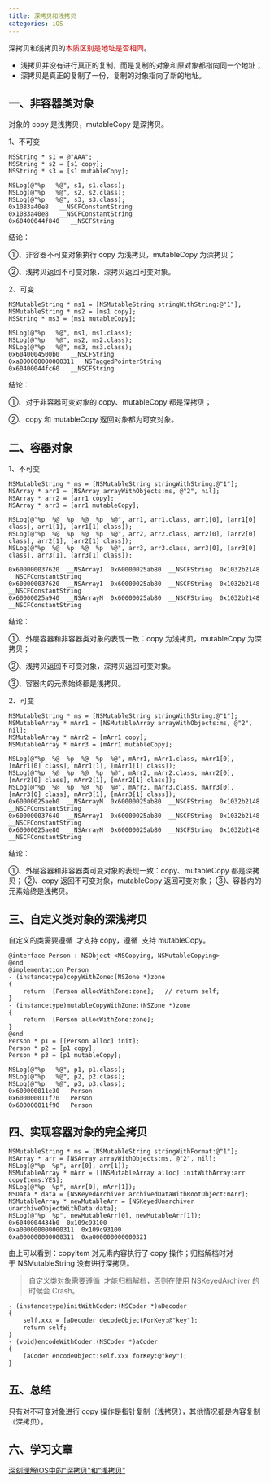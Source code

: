 ```yaml
---
title: 深拷贝和浅拷贝
categories: iOS
---
```


深拷贝和浅拷贝的<font color=#cc0000>本质区别是地址是否相同</font>。

*   浅拷贝并没有进行真正的复制，而是复制的对象和原对象都指向同一个地址；
*   深拷贝是真正的复制了一份，复制的对象指向了新的地址。

## 一、非容器类对象

对象的 copy 是浅拷贝，mutableCopy 是深拷贝。

1、不可变

```
NSString * s1 = @"AAA";
NSString * s2 = [s1 copy];
NSString * s3 = [s1 mutableCopy];
    
NSLog(@"%p   %@", s1, s1.class);
NSLog(@"%p   %@", s2, s2.class);
NSLog(@"%p   %@", s3, s3.class);
0x1083a40e8   __NSCFConstantString
0x1083a40e8   __NSCFConstantString
0x60400044f840   __NSCFString
```

结论：

①、非容器不可变对象执行 copy 为浅拷贝，mutableCopy 为深拷贝；

②、浅拷贝返回不可变对象，深拷贝返回可变对象。

2、可变

```
NSMutableString * ms1 = [NSMutableString stringWithString:@"1"];
NSMutableString * ms2 = [ms1 copy];
NSString * ms3 = [ms1 mutableCopy];
    
NSLog(@"%p   %@", ms1, ms1.class);
NSLog(@"%p   %@", ms2, ms2.class);
NSLog(@"%p   %@", ms3, ms3.class);
0x6040004500b0   __NSCFString
0xa000000000000311   NSTaggedPointerString
0x60400044fc60   __NSCFString
```

结论：

①、对于非容器可变对象的 copy、mutableCopy 都是深拷贝；

②、copy 和 mutableCopy 返回对象都为可变对象。

## 二、容器对象

1、不可变

```
NSMutableString * ms = [NSMutableString stringWithString:@"1"];
NSArray * arr1 = [NSArray arrayWithObjects:ms, @"2", nil];
NSArray * arr2 = [arr1 copy];
NSArray * arr3 = [arr1 mutableCopy];
    
NSLog(@"%p  %@  %p  %@  %p  %@", arr1, arr1.class, arr1[0], [arr1[0] class], arr1[1], [arr1[1] class]);
NSLog(@"%p  %@  %p  %@  %p  %@", arr2, arr2.class, arr2[0], [arr2[0] class], arr2[1], [arr2[1] class]);
NSLog(@"%p  %@  %p  %@  %p  %@", arr3, arr3.class, arr3[0], [arr3[0] class], arr3[1], [arr3[1] class]);
    
0x600000037620  __NSArrayI  0x60000025ab80  __NSCFString  0x1032b2148  __NSCFConstantString
0x600000037620  __NSArrayI  0x60000025ab80  __NSCFString  0x1032b2148  __NSCFConstantString
0x60000025a940  __NSArrayM  0x60000025ab80  __NSCFString  0x1032b2148  __NSCFConstantString
```

结论：

①、外层容器和非容器类对象的表现一致：copy 为浅拷贝，mutableCopy 为深拷贝；

②、浅拷贝返回不可变对象，深拷贝返回可变对象。

③、容器内的元素始终都是浅拷贝。

2、可变

```
NSMutableString * ms = [NSMutableString stringWithString:@"1"];
NSMutableArray * mArr1 = [NSMutableArray arrayWithObjects:ms, @"2", nil];
NSMutableArray * mArr2 = [mArr1 copy];
NSMutableArray * mArr3 = [mArr1 mutableCopy];
    
NSLog(@"%p  %@  %p  %@  %p  %@", mArr1, mArr1.class, mArr1[0], [mArr1[0] class], mArr1[1], [mArr1[1] class]);
NSLog(@"%p  %@  %p  %@  %p  %@", mArr2, mArr2.class, mArr2[0], [mArr2[0] class], mArr2[1], [mArr2[1] class]);
NSLog(@"%p  %@  %p  %@  %p  %@", mArr3, mArr3.class, mArr3[0], [mArr3[0] class], mArr3[1], [mArr3[1] class]);
0x60000025aeb0  __NSArrayM  0x60000025ab80  __NSCFString  0x1032b2148  __NSCFConstantString
0x600000037640  __NSArrayI  0x60000025ab80  __NSCFString  0x1032b2148  __NSCFConstantString
0x60000025ae80  __NSArrayM  0x60000025ab80  __NSCFString  0x1032b2148  __NSCFConstantString
```

结论：

①、外层容器和非容器类可变对象的表现一致：copy、mutableCopy 都是深拷贝；
②、copy 返回不可变对象，mutableCopy 返回可变对象；
③、容器内的元素始终是浅拷贝。

## 三、自定义类对象的深浅拷贝

自定义的类需要遵循 <NSCopying> 才支持 copy，遵循 <NSMutableCopying> 支持 mutableCopy。

```
@interface Person : NSObject <NSCopying, NSMutableCopying>
@end
@implementation Person
- (instancetype)copyWithZone:(NSZone *)zone
{
    return  [Person allocWithZone:zone];   // return self;
}
- (instancetype)mutableCopyWithZone:(NSZone *)zone
{    
    return  [Person allocWithZone:zone];
}
@end
Person * p1 = [[Person alloc] init];
Person * p2 = [p1 copy];
Person * p3 = [p1 mutableCopy];
    
NSLog(@"%p   %@", p1, p1.class);
NSLog(@"%p   %@", p2, p2.class);
NSLog(@"%p   %@", p3, p3.class);
0x600000011e30   Person
0x600000011f70   Person
0x600000011f90   Person
```

## 四、实现容器对象的完全拷贝

```
NSMutableString * ms = [NSMutableString stringWithFormat:@"1"];
NSArray * arr = [NSArray arrayWithObjects:ms, @"2", nil];
NSLog(@"%p  %p", arr[0], arr[1]);
NSMutableArray * mArr = [[NSMutableArray alloc] initWithArray:arr copyItems:YES];
NSLog(@"%p  %p", mArr[0], mArr[1]);
NSData * data = [NSKeyedArchiver archivedDataWithRootObject:mArr];
NSMutableArray * newMutableArr = [NSKeyedUnarchiver unarchiveObjectWithData:data];
NSLog(@"%p  %p", newMutableArr[0], newMutableArr[1]);
0x6040004434b0  0x109c93100
0xa000000000000311  0x109c93100
0xa000000000000311  0xa000000000000321
```

由上可以看到：copyItem 对元素内容执行了 copy 操作；归档解档时对于 NSMutableString 没有进行深拷贝。

> 自定义类对象需要遵循 <NSCoding> 才能归档解档，否则在使用 NSKeyedArchiver 的时候会 Crash。

```
- (instancetype)initWithCoder:(NSCoder *)aDecoder
{
    self.xxx = [aDecoder decodeObjectForKey:@"key"];
    return self;
}
- (void)encodeWithCoder:(NSCoder *)aCoder
{
    [aCoder encodeObject:self.xxx forKey:@"key"];
}
```

## 五、总结

只有对不可变对象进行 copy 操作是指针复制（浅拷贝），其他情况都是内容复制（深拷贝）。

## 六、学习文章

[深刻理解iOS中的“深拷贝”和“浅拷贝”](https://www.jianshu.com/p/33f175d97b86)
